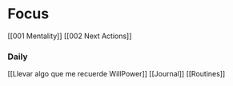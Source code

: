 
# Focus

[[001 Mentality]]
[[002 Next Actions]]
### Daily 
[[Llevar algo que me recuerde WillPower]]
[[Journal]]
[[Routines]]

